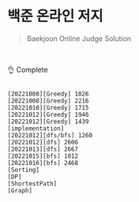 # 백준 온라인 저지

> Baekjoon Online Judge Solution

<br/>

👌 Complete
<pre><code>
[20221008][Greedy] 1026
[20221008][Greedy] 2216
[20221010][Greedy] 1715
[20221012][Greedy] 1946
[20221012][Greedy] 1439
[implementation]
[20221012][dfs/bfs] 1260
[20221012][dfs] 2606
[20221013][dfs] 2667
[20221015][bfs] 1012
[20221016][bfs] 2468
[Sorting]
[DP]
[ShortestPath]
[Graph]
</code><pre>